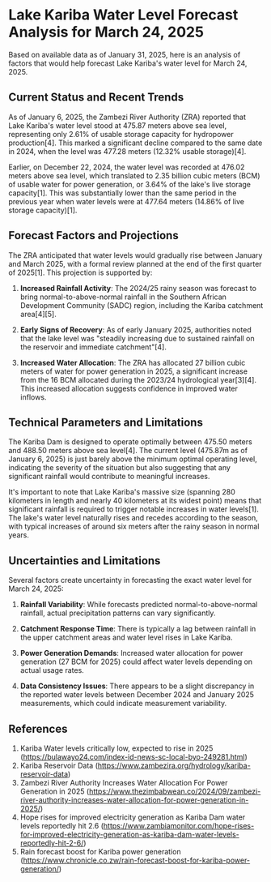 # Lake Kariba Water Level Forecast Analysis for March 24, 2025

Based on available data as of January 31, 2025, here is an analysis of factors that would help forecast Lake Kariba's water level for March 24, 2025.

## Current Status and Recent Trends

As of January 6, 2025, the Zambezi River Authority (ZRA) reported that Lake Kariba's water level stood at 475.87 meters above sea level, representing only 2.61% of usable storage capacity for hydropower production[4]. This marked a significant decline compared to the same date in 2024, when the level was 477.28 meters (12.32% usable storage)[4].

Earlier, on December 22, 2024, the water level was recorded at 476.02 meters above sea level, which translated to 2.35 billion cubic meters (BCM) of usable water for power generation, or 3.64% of the lake's live storage capacity[1]. This was substantially lower than the same period in the previous year when water levels were at 477.64 meters (14.86% of live storage capacity)[1].

## Forecast Factors and Projections

The ZRA anticipated that water levels would gradually rise between January and March 2025, with a formal review planned at the end of the first quarter of 2025[1]. This projection is supported by:

1. **Increased Rainfall Activity**: The 2024/25 rainy season was forecast to bring normal-to-above-normal rainfall in the Southern African Development Community (SADC) region, including the Kariba catchment area[4][5].

2. **Early Signs of Recovery**: As of early January 2025, authorities noted that the lake level was "steadily increasing due to sustained rainfall on the reservoir and immediate catchment"[4].

3. **Increased Water Allocation**: The ZRA has allocated 27 billion cubic meters of water for power generation in 2025, a significant increase from the 16 BCM allocated during the 2023/24 hydrological year[3][4]. This increased allocation suggests confidence in improved water inflows.

## Technical Parameters and Limitations

The Kariba Dam is designed to operate optimally between 475.50 meters and 488.50 meters above sea level[4]. The current level (475.87m as of January 6, 2025) is just barely above the minimum optimal operating level, indicating the severity of the situation but also suggesting that any significant rainfall would contribute to meaningful increases.

It's important to note that Lake Kariba's massive size (spanning 280 kilometers in length and nearly 40 kilometers at its widest point) means that significant rainfall is required to trigger notable increases in water levels[1]. The lake's water level naturally rises and recedes according to the season, with typical increases of around six meters after the rainy season in normal years.

## Uncertainties and Limitations

Several factors create uncertainty in forecasting the exact water level for March 24, 2025:

1. **Rainfall Variability**: While forecasts predicted normal-to-above-normal rainfall, actual precipitation patterns can vary significantly.

2. **Catchment Response Time**: There is typically a lag between rainfall in the upper catchment areas and water level rises in Lake Kariba.

3. **Power Generation Demands**: Increased water allocation for power generation (27 BCM for 2025) could affect water levels depending on actual usage rates.

4. **Data Consistency Issues**: There appears to be a slight discrepancy in the reported water levels between December 2024 and January 2025 measurements, which could indicate measurement variability.

## References

1. Kariba Water levels critically low, expected to rise in 2025 (https://bulawayo24.com/index-id-news-sc-local-byo-249281.html)
2. Kariba Reservoir Data (https://www.zambezira.org/hydrology/kariba-reservoir-data)
3. Zambezi River Authority Increases Water Allocation For Power Generation in 2025 (https://www.thezimbabwean.co/2024/09/zambezi-river-authority-increases-water-allocation-for-power-generation-in-2025/)
4. Hope rises for improved electricity generation as Kariba Dam water levels reportedly hit 2.6 (https://www.zambiamonitor.com/hope-rises-for-improved-electricity-generation-as-kariba-dam-water-levels-reportedly-hit-2-6/)
5. Rain forecast boost for Kariba power generation (https://www.chronicle.co.zw/rain-forecast-boost-for-kariba-power-generation/)